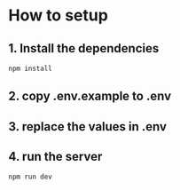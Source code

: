 # How to setup

## 1. Install the dependencies

```bash
npm install
```

## 2. copy .env.example to .env

## 3. replace the values in .env

## 4. run the server

```bash
npm run dev
```